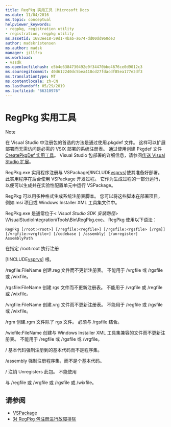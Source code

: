 ```yaml
---
title: RegPkg 实用工具 |Microsoft Docs
ms.date: 11/04/2016
ms.topic: conceptual
helpviewer_keywords:
- regpkg, registration utility
- registration, regpkg utility
ms.assetid: 1683ee18-59d1-4bab-a674-dd00dd960de3
author: madskristensen
ms.author: madsk
manager: jillfra
ms.workload:
- vssdk
ms.openlocfilehash: e5b4e6384730492e0f34470bbe4676ce0d9012c3
ms.sourcegitcommit: 40d612240dc5bea418cd27fdacdf85ea177e2df3
ms.translationtype: MT
ms.contentlocale: zh-CN
ms.lasthandoff: 05/29/2019
ms.locfileid: "66310976"
---
```

# <a name="regpkg-utility"></a>RegPkg 实用工具
> [!NOTE]
> 在 Visual Studio 中注册包的首选的方法是通过使用.pkgdef 文件。 这样可以扩展部署而无需访问是必需的 VSIX 部署的系统注册表。 通过使用创建 Pkgdef 文件[CreatePkgDef 实用工具](../../extensibility/internals/createpkgdef-utility.md)。 Visual Studio 包部署的详细信息，请参阅[传送 Visual Studio 扩展](../../extensibility/shipping-visual-studio-extensions.md)。

 RegPkg.exe 实用程序注册与 VSPackage[!INCLUDE[vsprvs](../../code-quality/includes/vsprvs_md.md)]使其准备好部署。 此实用程序在后台使用 VSPackage 开发过程。 它作为生成过程的一部分运行，以便可以生成并在实验性配置单元中运行 VSPackage。

 RegPkg 可以用多种格式生成系统注册表脚本。 您可以将这些脚本在部署项目，例如.msi 项目或 Windows Installer XML 工具集文件中。

 RegPkg.exe 是通常位于\< *Visual Studio SDK 安装路径*> \VisualStudioIntegration\Tools\Bin\RegPkg.exe。 RegPkg 使用以下语法：

```
RegPkg [/root:<root>] [/regfile:<regfile>] [/rgsfile:<rgsfile> [/rgm]] [/vrgfile:<vrgfile>] [/codebase | /assembly] [/unregister] AssemblyPath
```

 在指定 /root:root 执行注册

 [!INCLUDE[vsprvs](../../code-quality/includes/vsprvs_md.md)] 根。

 /regfile:FileName 创建.reg 文件而不更新注册表。  不能用于 /vrgfile 或 /rgsfile 或 /wixfile。

 /rgsfile:FileName 创建 rgs 文件而不更新注册表。  不能用于 /vrgfile 或 /regfile 或 /wixfile。

 /vrgfile:FileName 创建.vrg 文件而不更新注册表。  不能用于 /regfile 或 /rgsfile 或 /wixfile。

 /rgm 创建.rgm 文件除了 rgs 文件。  必须与 /rgsfile 结合。

 /wixfile:FileName 创建与 Windows Installer XML 工具集兼容的文件而不更新注册表。  不能用于 /regfile 或 /rgsfile 或 /vrgfile。

 / 基本代码强制注册到的基本代码而不是程序集。

 /assembly 强制注册程序集，而不是个基本代码。

 / 注销 Unregisters 此包。  不能使用

 与 /regfile 或 /vrgfile 或 /rgsfile 或 /wixfile。

## <a name="see-also"></a>请参阅
- [VSPackage](../../extensibility/internals/vspackages.md)
- [对 RegPkg 包注册进行故障排除](../../extensibility/internals/troubleshooting-regpkg-package-registration.md)